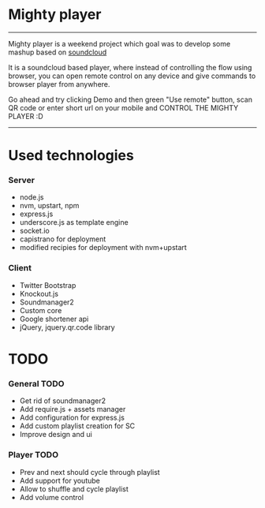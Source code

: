 # Mighty player #
----

Mighty player is a weekend project which goal was to develop some mashup based on [soundcloud](http://soundcloud.com)

It is a soundcloud based player, where instead of controlling the flow using browser, you can open remote control on any device and give commands to browser player from anywhere.

Go ahead and try clicking Demo and then green "Use remote" button, scan QR code or enter short url on your mobile and CONTROL THE MIGHTY PLAYER :D

---
# Used technologies #

### Server ###
* node.js
* nvm, upstart, npm
* express.js
* underscore.js as template engine
* socket.io
* capistrano for deployment
* modified recipies for deployment with nvm+upstart

### Client ###
* Twitter Bootstrap
* Knockout.js
* Soundmanager2
* Custom core
* Google shortener api
* jQuery, jquery.qr.code library


# TODO #
### General TODO ###
* Get rid of soundmanager2
* Add require.js + assets manager
* Add configuration for express.js
* Add custom playlist creation for SC
* Improve design and ui


### Player TODO ###
* Prev and next should cycle through playlist
* Add support for youtube
* Allow to shuffle and cycle playlist
* Add volume control

